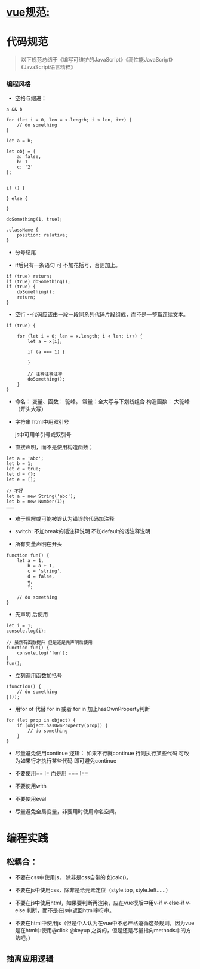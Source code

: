 
# [vue规范:](https://github.com/pablohpsilva/vuejs-component-style-guide/blob/master/README-CN.md)


# 代码规范
>以下规范总结于《编写可维护的JavaScript》《高性能JavaScript》《JavaScript语言精粹》
### 编程风格

- 空格与缩进：

```
a && b

for (let i = 0, len = x.length; i < len, i++) {
    // do something
}

let a = b;

let obj = {
    a: false,
    b: 1
    c: '2'
};


if () {

} else {

}

doSomething(1, true);

.className {
    position: relative;
}
```
- 分号结尾


- if后只有一条语句 可 不加花括号，否则加上。

```
if (true) return;
if (true) doSomething();
if (true) {
    doSomething();
    return;
}
```

- 空行 --代码应该由一段一段同系列代码片段组成，而不是一整篇连续文本。

```
if (true) {

    for (let i = 0; len = x.length; i < len; i++) {
        let a = x[i];

        if (a === 1) {

        }

        // 注释注释注释
        doSomething();
    }
}
```

- 命名：
变量、函数： 驼峰。
常量：全大写与下划线组合
构造函数： 大驼峰（开头大写）

- 字符串
html中用双引号 <div class="clearfix"></div>
js中可用单引号或双引号

- 直接声明，而不是使用构造函数；

```
let a = 'abc';
let b = 1;
let c = true;
let d = {};
let e = [];

// 不好
let a = new String('abc');
let b = new Number(1);
………
```

- 难于理解或可能被误认为错误的代码加注释


- switch:
不加break的话注释说明
不加default的话注释说明


- 所有变量声明在开头
```
function fun() {
    let a = 1,
        b = a + 1,
        c = 'string',
        d = false,
        e,
        f;

    // do something
}
```


- 先声明 后使用
```
let i = 1;
console.log(i);
```
```
// 虽然有函数提升 但是还是先声明后使用
function fun() {
    console.log('fun');
}
fun();
```


- 立刻调用函数加括号

```
(function() {
    // do something
}());
```

- 用for of 代替 for in 或者 for in 加上hasOwnProperty判断
```
for (let prop in object) {
    if (object.hasOwnProperty(prop)) {
        // do something
    }
}
```


- 尽量避免使用continue
逻辑：
如果不行就continue 行则执行某些代码
可改为如果行才执行某些代码 即可避免continue


- 不要使用== != 而是用 === !==


- 不要使用with


- 不要使用eval


- 尽量避免全局变量，非要用时使用命名空间。



# 编程实践
## 松耦合：
- 不要在css中使用js， 除非是css自带的 如calc()。


- 不要在js中使用css，除非是给元素定位（style.top, style.left……）


- 不要在js中使用html，如果要判断再渲染，应在vue模版中用v-if v-else-if v-else 判断，而不是在js中返回html字符串。


- 不要在html中使用js（但是个人认为在vue中不必严格遵循这条规则，因为vue是在html中使用@click @keyup 之类的，但是还是尽量指向methods中的方法吧。）

## 抽离应用逻辑
